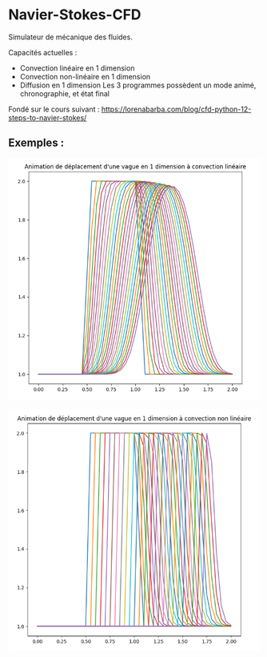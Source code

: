 # Navier-Stokes-CFD
Simulateur de mécanique des fluides.  

Capacités actuelles :
* Convection linéaire en 1 dimension  
* Convection non-linéaire en 1 dimension  
* Diffusion en 1 dimension
Les 3 programmes possèdent un mode animé, chronographie, et état final

Fondé sur le cours suivant : https://lorenabarba.com/blog/cfd-python-12-steps-to-navier-stokes/

## Exemples :
![Convection linéaire en 1 dimension](Images/screenshot1.PNG?raw=true "Convection linéaire en 1 dimension")

![Convection non-linéaire en 1 dimension](Images/screenshot2.PNG?raw=true "Convection non-linéaire en 1 dimension")